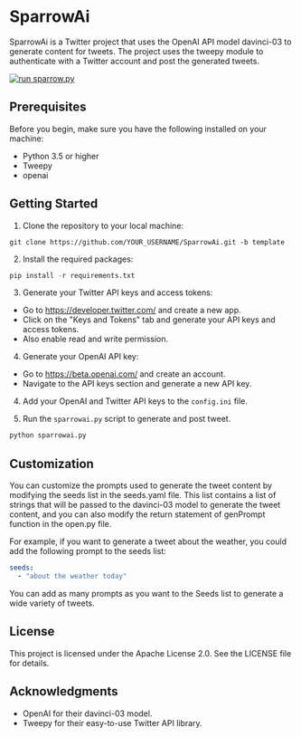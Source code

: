 # SparrowAi

SparrowAi is a Twitter project that uses the OpenAI API model davinci-03 to generate content for tweets. The project uses the tweepy module to authenticate with a Twitter account and post the generated tweets. 

[![run sparrow.py](https://github.com/eldinesh/SparrowAi/actions/workflows/actions.yml/badge.svg)](https://github.com/eldinesh/SparrowAi/actions/workflows/actions.yml)



## Prerequisites

  Before you begin, make sure you have the following installed on your machine:

- Python 3.5 or higher
- Tweepy
- openai 



## Getting Started

1. Clone the repository to your local machine:

```terminal
git clone https://github.com/YOUR_USERNAME/SparrowAi.git -b template
```

2. Install the required packages:

```python
pip install -r requirements.txt
```

3. Generate your Twitter API keys and access tokens:
  - Go to https://developer.twitter.com/ and create a new app.
  - Click on the "Keys and Tokens" tab and generate your API keys and access tokens.
  - Also enable read and write permission.
  
4. Generate your OpenAI API key:
  - Go to https://beta.openai.com/ and create an account.
  - Navigate to the API keys section and generate a new API key.

4. Add your OpenAI and Twitter API keys to the `config.ini` file.

3. Run the `sparrowai.py` script to generate and post tweet.

```python
python sparrowai.py
```



## Customization

You can customize the prompts used to generate the tweet content by modifying the seeds list in the seeds.yaml file. This list contains a list of strings that will be passed to the davinci-03 model to generate the tweet content, and you can also modify the return statement of genPrompt function in the open.py file.

For example, if you want to generate a tweet about the weather, you could add the following prompt to the seeds list:
```yaml
seeds:
  - "about the weather today"
```

You can add as many prompts as you want to the Seeds list to generate a wide variety of tweets.



## License

This project is licensed under the Apache License 2.0. See the LICENSE file for details.



## Acknowledgments

- OpenAI for their davinci-03 model.
- Tweepy for their easy-to-use Twitter API library.
